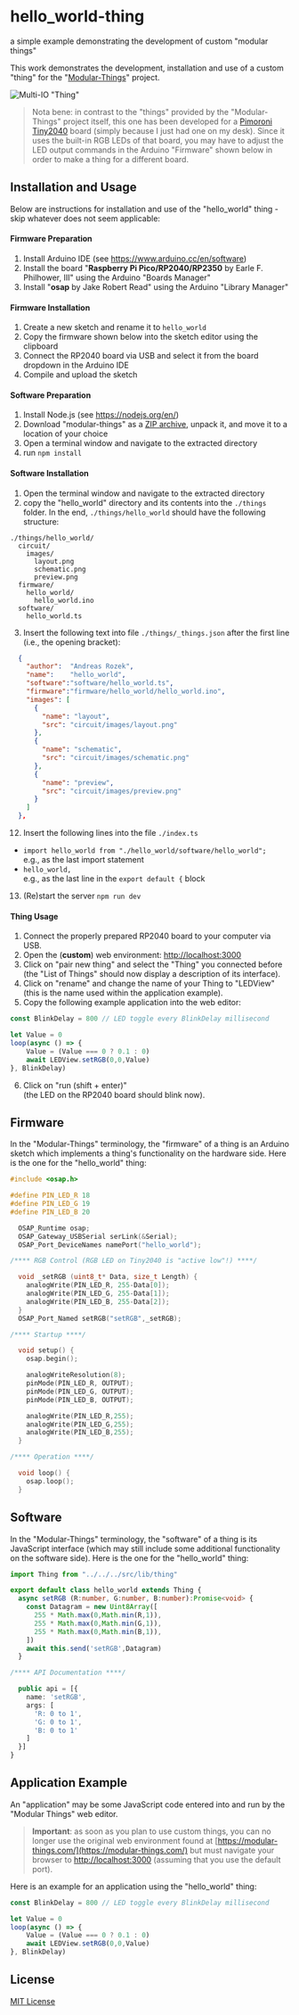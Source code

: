 # hello_world-thing #

a simple example demonstrating the development of custom "modular things" 

This work demonstrates the development, installation and use of a custom "thing" for the "[Modular-Things](https://github.com/modular-things/modular-things)" project.

![Multi-IO "Thing"](Multi-IO.jpg)

> Nota bene: in contrast to the "things" provided by the "Modular-Things" project itself, this one has been developed for a [Pimoroni Tiny2040](https://shop.pimoroni.com/products/tiny-2040) board (simply because I just had one on my desk). Since it uses the built-in RGB LEDs of that board, you may have to adjust the LED output commands in the Arduino "Firmware" shown below in order to make a thing for a different board.

## Installation and Usage ##

Below are instructions for installation and use of the "hello_world" thing - skip whatever does not seem applicable:

#### Firmware Preparation ####

1. Install Arduino IDE (see https://www.arduino.cc/en/software)
2. Install the board "**Raspberry Pi Pico/RP2040/RP2350** by Earle F. Philhower, III" using the Arduino "Boards Manager"
3. Install "**osap** by Jake Robert Read" using the Arduino "Library Manager"

#### Firmware Installation ####

1. Create a new sketch and rename it to `hello_world`
2. Copy the firmware shown below into the sketch editor using the clipboard
3. Connect the RP2040 board via USB and select it from the board dropdown in the Arduino IDE
4. Compile and upload the sketch

#### Software Preparation ####

1. Install Node.js (see https://nodejs.org/en/)
2. Download "modular-things" as a [ZIP archive](https://github.com/modular-things/modular-things/archive/refs/heads/main.zip), unpack it, and move it to a location of your choice
3. Open a terminal window and navigate to the extracted directory
4. run `npm install`

#### Software Installation ####

1. Open the terminal window and navigate to the extracted directory
2. copy the "hello_world" directory and its contents into the `./things` folder. In the end, `./things/hello_world` should have the following structure:
```
./things/hello_world/
  circuit/
    images/
      layout.png
      schematic.png
      preview.png
  firmware/
    hello_world/
      hello_world.ino
  software/
    hello_world.ts
```
3. Insert the following text into file `./things/_things.json` after the first line (i.e., the opening bracket):
```json
  {
    "author":  "Andreas Rozek",
    "name":    "hello_world",
    "software":"software/hello_world.ts",
    "firmware":"firmware/hello_world/hello_world.ino",
    "images": [
      { 
        "name": "layout", 
        "src": "circuit/images/layout.png"
      },
      { 
        "name": "schematic", 
        "src": "circuit/images/schematic.png"
      },
      { 
        "name": "preview", 
        "src": "circuit/images/preview.png"
      }
    ]
  },
```
12. Insert the following lines into the file `./index.ts`
  * `import hello_world from "./hello_world/software/hello_world";`<br>
    e.g., as the last import statement
  * `hello_world,`<br>
    e.g., as the last line in the `export default {` block
13. (Re)start the server
    `npm run dev`

#### Thing Usage ####

1. Connect the properly prepared RP2040 board to your computer via USB.
2. Open the (**custom**) web environment: [http://localhost:3000](http://localhost:3000)
3. Click on "pair new thing" and select the "Thing" you connected before<br>(the "List of Things" should now display a description of its interface).
4. Click on "rename" and change the name of your Thing to "LEDView" (this is the name used within the application example).
5. Copy the following example application into the web editor:<br>
```javascript
const BlinkDelay = 800 // LED toggle every BlinkDelay millisecond

let Value = 0
loop(async () => {
    Value = (Value === 0 ? 0.1 : 0)
    await LEDView.setRGB(0,0,Value)
}, BlinkDelay)
```
6. Click on "run (shift + enter)"<br>(the LED on the RP2040 board should blink now).

## Firmware ##

In the "Modular-Things" terminology, the "firmware" of a thing is an Arduino sketch which implements a thing's functionality on the hardware side. Here is the one for the "hello_world" thing:

```c++
#include <osap.h>

#define PIN_LED_R 18
#define PIN_LED_G 19
#define PIN_LED_B 20

  OSAP_Runtime osap;
  OSAP_Gateway_USBSerial serLink(&Serial);
  OSAP_Port_DeviceNames namePort("hello_world");

/**** RGB Control (RGB LED on Tiny2040 is "active low"!) ****/

  void _setRGB (uint8_t* Data, size_t Length) {
    analogWrite(PIN_LED_R, 255-Data[0]);
    analogWrite(PIN_LED_G, 255-Data[1]);
    analogWrite(PIN_LED_B, 255-Data[2]);
  }
  OSAP_Port_Named setRGB("setRGB",_setRGB);

/**** Startup ****/

  void setup() {
    osap.begin();

    analogWriteResolution(8);
    pinMode(PIN_LED_R, OUTPUT);
    pinMode(PIN_LED_G, OUTPUT);
    pinMode(PIN_LED_B, OUTPUT);

    analogWrite(PIN_LED_R,255);
    analogWrite(PIN_LED_G,255);
    analogWrite(PIN_LED_B,255);
  }

/**** Operation ****/

  void loop() {
    osap.loop();
  }
```

## Software ##

In the "Modular-Things" terminology, the "software" of a thing is its JavaScript interface (which may still include some additional functionality on the software side). Here is the one for the "hello_world" thing:

```typescript
import Thing from "../../../src/lib/thing"

export default class hello_world extends Thing {
  async setRGB (R:number, G:number, B:number):Promise<void> {
    const Datagram = new Uint8Array([
      255 * Math.max(0,Math.min(R,1)),
      255 * Math.max(0,Math.min(G,1)),
      255 * Math.max(0,Math.min(B,1)),
    ])
    await this.send('setRGB',Datagram)
  }

/**** API Documentation ****/

  public api = [{
    name: 'setRGB',
    args: [
      'R: 0 to 1',
      'G: 0 to 1',
      'B: 0 to 1'
    ]
  }]
}
```

## Application Example ##

An "application" may be some JavaScript code entered into and run by the "Modular Things" web editor.

> **Important**: as soon as you plan to use custom things, you can no longer use the original web environment found at [https://modular-things.com/](https://modular-things.com/) but must navigate your browser to [http://localhost:3000](http://localhost:3000) (assuming that you use the default port).

Here is an example for an application using the "hello_world" thing:

```javascript
const BlinkDelay = 800 // LED toggle every BlinkDelay millisecond

let Value = 0
loop(async () => {
    Value = (Value === 0 ? 0.1 : 0)
    await LEDView.setRGB(0,0,Value)
}, BlinkDelay)
```

## License ##

[MIT License](LICENSE.md)
